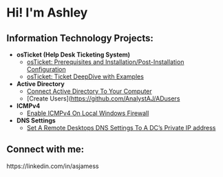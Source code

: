 <h1>Hi! I'm Ashley

<h2>Information Technology Projects:</h2>

- <b>osTicket (Help Desk Ticketing System)</b>
  - [osTicket: Prerequisites and Installation/Post-Installation Configuration](https://github.com/analystaj/osticket-prereqs)
  - [osTicket: Ticket DeepDive with Examples](https://github.com/analystaj/ticket-deepdive)
- <b>Active Directory</b>
  - [Connect Active Directory To Your Computer](https://github.com/AnalystAJ/ActiveDirectory)
  - [Create Users](https://github.com/AnalystAJ/ADusers
- <b>ICMPv4</b>
  - [Enable ICMPv4 On Local Windows Firewall](https://github.com/AnalystAJ/ICMPv4)
- <b>DNS Settings</b>
  - [Set A Remote Desktops DNS Settings To A DC’s Private IP address](https://github.com/AnalystAJ/private)
  
  
  
<h2>Connect with me:</h2>
https://linkedin.com/in/asjamess
